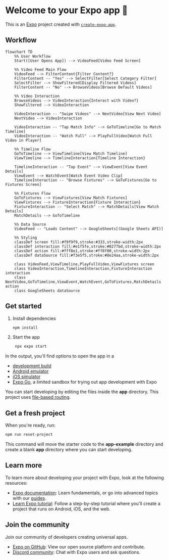 # Welcome to your Expo app 👋

This is an [Expo](https://expo.dev) project created with [`create-expo-app`](https://www.npmjs.com/package/create-expo-app).


## Workflow

```mermaid
flowchart TD
    %% User Workflow
    Start([User Opens App]) --> VideoFeed[Video Feed Screen]
    
    %% Video Feed Main Flow
    VideoFeed --> FilterContent{Filter Content?}
    FilterContent -- "Yes" --> SelectFilter[Select Category Filter]
    SelectFilter --> ShowFiltered[Display Filtered Videos]
    FilterContent -- "No" --> BrowseVideos[Browse Default Videos]
    
    %% Video Interaction
    BrowseVideos --> VideoInteraction{Interact with Video?}
    ShowFiltered --> VideoInteraction
    
    VideoInteraction -- "Swipe Videos" --> NextVideo[View Next Video]
    NextVideo --> VideoInteraction
    
    VideoInteraction -- "Tap Match Info" --> GoToTimeline[Go to Match Timeline]
    VideoInteraction -- "Watch Full" --> PlayFullVideo[Watch Full Video in Player]
    
    %% Timeline Flow
    GoToTimeline --> ViewTimeline[View Match Timeline]
    ViewTimeline --> TimelineInteraction{Timeline Interaction}
    
    TimelineInteraction -- "Tap Event" --> ViewEvent[View Event Details]
    ViewEvent --> WatchEvent[Watch Event Video Clip]
    TimelineInteraction -- "Browse Fixtures" --> GoToFixtures[Go to Fixtures Screen]
    
    %% Fixtures Flow
    GoToFixtures --> ViewFixtures[View Match Fixtures]
    ViewFixtures --> FixtureInteraction{Fixture Interaction}
    FixtureInteraction -- "Select Match" --> MatchDetails[View Match Details]
    MatchDetails --> GoToTimeline
    
    %% Data Source
    VideoFeed -- "Loads Content" --> GoogleSheets[(Google Sheets API)]
    
    %% Styling
    classDef screen fill:#f9f9f9,stroke:#333,stroke-width:2px
    classDef interaction fill:#e1f5fe,stroke:#0277bd,stroke-width:2px
    classDef action fill:#fff8e1,stroke:#ff8f00,stroke-width:2px
    classDef dataSource fill:#f3e5f5,stroke:#8e24aa,stroke-width:2px
    
    class VideoFeed,ViewTimeline,PlayFullVideo,ViewFixtures screen
    class VideoInteraction,TimelineInteraction,FixtureInteraction interaction
    class NextVideo,GoToTimeline,ViewEvent,WatchEvent,GoToFixtures,MatchDetails action
    class GoogleSheets dataSource
``` 

## Get started

1. Install dependencies

   ```bash
   npm install
   ```

2. Start the app

   ```bash
    npx expo start
   ```

In the output, you'll find options to open the app in a

- [development build](https://docs.expo.dev/develop/development-builds/introduction/)
- [Android emulator](https://docs.expo.dev/workflow/android-studio-emulator/)
- [iOS simulator](https://docs.expo.dev/workflow/ios-simulator/)
- [Expo Go](https://expo.dev/go), a limited sandbox for trying out app development with Expo

You can start developing by editing the files inside the **app** directory. This project uses [file-based routing](https://docs.expo.dev/router/introduction).

## Get a fresh project

When you're ready, run:

```bash
npm run reset-project
```

This command will move the starter code to the **app-example** directory and create a blank **app** directory where you can start developing.

## Learn more

To learn more about developing your project with Expo, look at the following resources:

- [Expo documentation](https://docs.expo.dev/): Learn fundamentals, or go into advanced topics with our [guides](https://docs.expo.dev/guides).
- [Learn Expo tutorial](https://docs.expo.dev/tutorial/introduction/): Follow a step-by-step tutorial where you'll create a project that runs on Android, iOS, and the web.

## Join the community

Join our community of developers creating universal apps.

- [Expo on GitHub](https://github.com/expo/expo): View our open source platform and contribute.
- [Discord community](https://chat.expo.dev): Chat with Expo users and ask questions.
